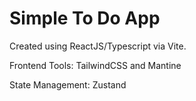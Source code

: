 # Simple To Do App

Created using ReactJS/Typescript via Vite.

Frontend Tools: TailwindCSS and Mantine

State Management: Zustand
